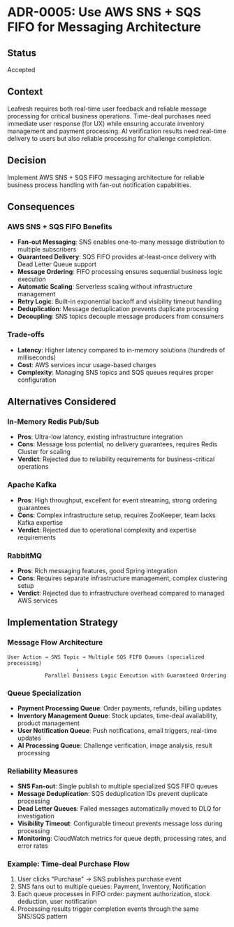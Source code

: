 # ADR-0005: Use AWS SNS + SQS FIFO for Messaging Architecture

## Status
Accepted

## Context
Leafresh requires both real-time user feedback and reliable message processing for critical business operations. Time-deal purchases need immediate user response (for UX) while ensuring accurate inventory management and payment processing. AI verification results need real-time delivery to users but also reliable processing for challenge completion.

## Decision
Implement AWS SNS + SQS FIFO messaging architecture for reliable business process handling with fan-out notification capabilities.

## Consequences

### AWS SNS + SQS FIFO Benefits
- **Fan-out Messaging**: SNS enables one-to-many message distribution to multiple subscribers
- **Guaranteed Delivery**: SQS FIFO provides at-least-once delivery with Dead Letter Queue support
- **Message Ordering**: FIFO processing ensures sequential business logic execution
- **Automatic Scaling**: Serverless scaling without infrastructure management
- **Retry Logic**: Built-in exponential backoff and visibility timeout handling
- **Deduplication**: Message deduplication prevents duplicate processing
- **Decoupling**: SNS topics decouple message producers from consumers

### Trade-offs
- **Latency**: Higher latency compared to in-memory solutions (hundreds of milliseconds)
- **Cost**: AWS services incur usage-based charges
- **Complexity**: Managing SNS topics and SQS queues requires proper configuration

## Alternatives Considered

### In-Memory Redis Pub/Sub
- **Pros**: Ultra-low latency, existing infrastructure integration
- **Cons**: Message loss potential, no delivery guarantees, requires Redis Cluster for scaling
- **Verdict**: Rejected due to reliability requirements for business-critical operations

### Apache Kafka
- **Pros**: High throughput, excellent for event streaming, strong ordering guarantees
- **Cons**: Complex infrastructure setup, requires ZooKeeper, team lacks Kafka expertise
- **Verdict**: Rejected due to operational complexity and expertise requirements

### RabbitMQ
- **Pros**: Rich messaging features, good Spring integration
- **Cons**: Requires separate infrastructure management, complex clustering setup
- **Verdict**: Rejected due to infrastructure overhead compared to managed AWS services

## Implementation Strategy

### Message Flow Architecture
```
User Action → SNS Topic → Multiple SQS FIFO Queues (specialized processing)
                      ↓
            Parallel Business Logic Execution with Guaranteed Ordering
```

### Queue Specialization
- **Payment Processing Queue**: Order payments, refunds, billing updates
- **Inventory Management Queue**: Stock updates, time-deal availability, product management
- **User Notification Queue**: Push notifications, email triggers, real-time updates
- **AI Processing Queue**: Challenge verification, image analysis, result processing

### Reliability Measures
- **SNS Fan-out**: Single publish to multiple specialized SQS FIFO queues
- **Message Deduplication**: SQS deduplication IDs prevent duplicate processing
- **Dead Letter Queues**: Failed messages automatically moved to DLQ for investigation
- **Visibility Timeout**: Configurable timeout prevents message loss during processing
- **Monitoring**: CloudWatch metrics for queue depth, processing rates, and error rates

### Example: Time-deal Purchase Flow
1. User clicks \"Purchase\" → SNS publishes purchase event
2. SNS fans out to multiple queues: Payment, Inventory, Notification
3. Each queue processes in FIFO order: payment authorization, stock deduction, user notification
4. Processing results trigger completion events through the same SNS/SQS pattern
